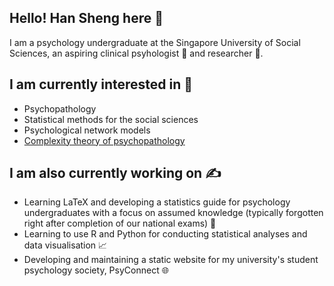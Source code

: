 ## Hello! Han Sheng here 👋

I am a psychology undergraduate at the Singapore University of Social Sciences, an aspiring clinical psyhologist 🧠 and researcher 🥼.

## I am currently interested in 👀

- Psychopathology
- Statistical methods for the social sciences
- Psychological network models
- [Complexity theory of psychopathology](https://doi.org/10.1037/abn0000740)

## I am also currently working on ✍️

- Learning LaTeX and developing a statistics guide for psychology undergraduates with a focus on assumed knowledge (typically forgotten right after completion of our national exams) 🧮
- Learning to use R and Python for conducting statistical analyses and data visualisation 📈
- Developing and maintaining a static website for my university's student psychology society, PsyConnect 🌐

<!---
ho-han-sheng/ho-han-sheng is a ✨ special ✨ repository because its `README.md` (this file) appears on your GitHub profile.
You can click the Preview link to take a look at your changes.
--->
